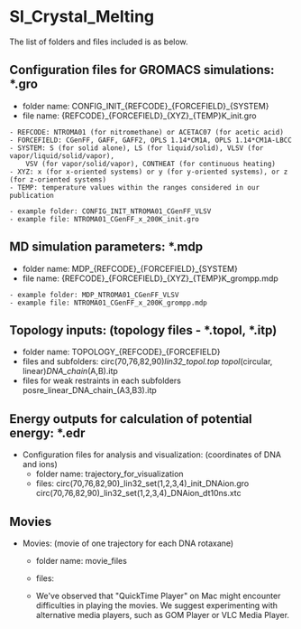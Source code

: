 # SI_Crystal_Melting

The list of folders and files included is as below.
## Configuration files for GROMACS simulations: *.gro
   - folder name: CONFIG\_INIT\_{REFCODE}\_{FORCEFIELD}\_{SYSTEM}
   - file name:
       {REFCODE}\_{FORCEFIELD}\_{XYZ}\_{TEMP}K\_init.gro

	- REFCODE: NTROMA01 (for nitromethane) or ACETAC07 (for acetic acid)
	- FORCEFIELD: CGenFF, GAFF, GAFF2, OPLS 1.14*CM1A, OPLS 1.14*CM1A-LBCC
 	- SYSTEM: S (for solid alone), LS (for liquid/solid), VLSV (for vapor/liquid/solid/vapor), 
  		VSV (for vapor/solid/vapor), CONTHEAT (for continuous heating)
	- XYZ: x (for x-oriented systems) or y (for y-oriented systems), or z (for z-oriented systems)
	- TEMP: temperature values within the ranges considered in our publication

	- example folder: CONFIG_INIT_NTROMA01_CGenFF_VLSV
 	- example file: NTROMA01_CGenFF_x_200K_init.gro
     
## MD simulation parameters: *.mdp
   - folder name: MDP\_{REFCODE}\_{FORCEFIELD}\_{SYSTEM}
   - file name:
       {REFCODE}\_{FORCEFIELD}\_{XYZ}\_{TEMP}K\_grompp.mdp

	- example folder: MDP_NTROMA01_CGenFF_VLSV
 	- example file: NTROMA01_CGenFF_x_200K_grompp.mdp

## Topology inputs: (topology files - *.topol, *.itp)
   - folder name: TOPOLOGY\_{REFCODE}\_{FORCEFIELD}
   - files and subfolders:
       circ(70,76,82,90)_lin32_topol.top
       topol_(circular, linear)_DNA_chain_(A,B).itp 
   - files for weak restraints in each subfolders
       posre_linear_DNA_chain_(A3,B3).itp
     
## Energy outputs for calculation of potential energy: *.edr 
  * Configuration files for analysis and visualization: (coordinates of DNA and ions)
    - folder name: trajectory_for_visualization
    - files:
       circ(70,76,82,90)_lin32_set(1,2,3,4)_init_DNAion.gro 
 	     circ(70,76,82,90)_lin32_set(1,2,3,4)_DNAion_dt10ns.xtc

## Movies
  * Movies: (movie of one trajectory for each DNA rotaxane)
    - folder name: movie_files
    - files:

    - We've observed that "QuickTime Player" on Mac might encounter difficulties in playing the movies. We suggest experimenting with alternative media players, such as GOM Player or VLC Media Player.
